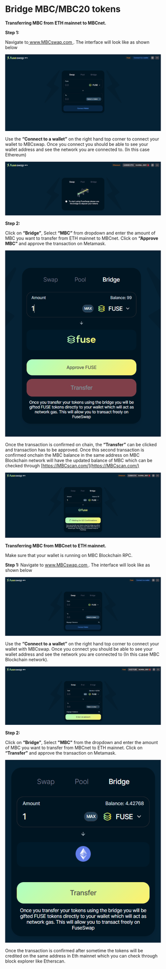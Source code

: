 # Bridge MBC/MBC20 tokens

**Transferring MBC from ETH mainnet to MBCnet.**

**Step 1:**

Navigate to[ www.MBCswap.com ](https://MBCswap.com/). The interface will look like as shown below

![](../.gitbook/assets/0%20%286%29.png)

Use the **“Connect to a wallet”** on the right hand top corner to connect your wallet to MBCswap. Once you connect you should be able to see your wallet address and see the network you are connected to. \(In this case Ethereum\)

![](../.gitbook/assets/1%20%289%29.png)

**Step 2:**

Click on **“Bridge”**, Select **“MBC”** from dropdown and enter the amount of MBC you want to transfer from ETH mainnet to MBCnet. Click on **“Approve MBC”** and approve the transaction on Metamask.

![](../.gitbook/assets/2%20%289%29.png)

Once the transaction is confirmed on chain, the **“Transfer”** can be clicked and transaction has to be approved. Once this second transaction is confirmed onchain the MBC balance in the same address on MBC Blockchain network will have the updated balance of MBC which can be checked through [https://MBCscan.com/](https://MBCscan.com/) 

![](../.gitbook/assets/3%20%288%29.png)

**Transferring MBC from MBCnet to ETH mainnet.**

Make sure that your wallet is running on MBC Blockchain RPC.

**Step 1:** Navigate to [www.MBCswap.com ](https://MBCswap.com/). The interface will look like as shown below

![](../.gitbook/assets/4%20%289%29.png)

Use the **“Connect to a wallet”** on the right hand top corner to connect your wallet with MBCswap. Once you connect you should be able to see your wallet address and see the network you are connected to \(In this case MBC Blockchain network\).

![](../.gitbook/assets/5%20%286%29.png)

**Step 2:**

Click on **“Bridge”**, Select **"MBC"** from the dropdown and enter the amount of MBC you want to transfer from MBCnet to ETH mainnet. Click on **“Transfer”** and approve the transaction on Metamask.

![](../.gitbook/assets/6%20%287%29.png)

Once the transaction is confirmed after sometime the tokens will be credited on the same address in Eth mainnet which you can check through block explorer like Etherscan.

